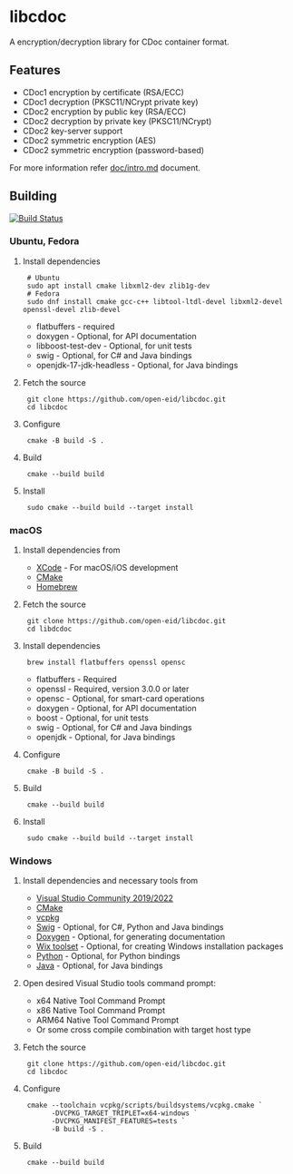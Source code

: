 # libcdoc

A encryption/decryption library for CDoc container format.

## Features

- CDoc1 encryption by certificate (RSA/ECC)
- CDoc1 decryption (PKSC11/NCrypt private key)
- CDoc2 encryption by public key (RSA/ECC)
- CDoc2 decryption by private key (PKSC11/NCrypt)
- CDoc2 key-server support
- CDoc2 symmetric encryption (AES)
- CDoc2 symmetric encryption (password-based)

For more information refer [doc/intro.md](doc/intro.md) document.

## Building
[![Build Status](https://github.com/open-eid/libcdoc/workflows/CI/badge.svg?branch=master)](https://github.com/open-eid/libcdoc/actions)

### Ubuntu, Fedora

1. Install dependencies

        # Ubuntu
        sudo apt install cmake libxml2-dev zlib1g-dev
        # Fedora
        sudo dnf install cmake gcc-c++ libtool-ltdl-devel libxml2-devel openssl-devel zlib-devel

	* flatbuffers - required
	* doxygen - Optional, for API documentation
	* libboost-test-dev - Optional, for unit tests
	* swig - Optional, for C# and Java bindings
	* openjdk-17-jdk-headless - Optional, for Java bindings

2. Fetch the source

        git clone https://github.com/open-eid/libcdoc.git
        cd libcdoc

3. Configure

        cmake -B build -S .

4. Build

        cmake --build build

5. Install

        sudo cmake --build build --target install

### macOS

1. Install dependencies from
	* [XCode](https://developer.apple.com/xcode/) - For macOS/iOS development
	* [CMake](https://cmake.org)
	* [Homebrew](https://brew.sh)

2. Fetch the source

        git clone https://github.com/open-eid/libcdoc.git
        cd libdcdoc

3. Install dependencies

        brew install flatbuffers openssl opensc

 	* flatbuffers - Required
	* openssl - Required, version 3.0.0 or later
	* opensc - Optional, for smart-card operations
	* doxygen - Optional, for API documentation
	* boost - Optional, for unit tests
	* swig - Optional, for C# and Java bindings
	* openjdk - Optional, for Java bindings

4. Configure

        cmake -B build -S .

5. Build

        cmake --build build

6. Install

        sudo cmake --build build --target install

### Windows

1. Install dependencies and necessary tools from
	* [Visual Studio Community 2019/2022](https://www.visualstudio.com/downloads/)
	* [CMake](http://www.cmake.org)
	* [vcpkg](https://vcpkg.io/)
	* [Swig](http://swig.org/download.html) - Optional, for C#, Python and Java bindings
	* [Doxygen](https://www.doxygen.nl/download.html) - Optional, for generating documentation
	* [Wix toolset](http://wixtoolset.org/releases/) - Optional, for creating Windows installation packages
	* [Python](https://www.python.org/downloads/) - Optional, for Python bindings
	* [Java](https://www.oracle.com/java/technologies/downloads/) - Optional, for Java bindings

2. Open desired Visual Studio tools command prompt:
	* x64 Native Tool Command Prompt
	* x86 Native Tool Command Prompt
	* ARM64 Native Tool Command Prompt
	* Or some cross compile combination with target host type

3. Fetch the source

        git clone https://github.com/open-eid/libcdoc.git
        cd libcdoc

4. Configure

        cmake --toolchain vcpkg/scripts/buildsystems/vcpkg.cmake `
              -DVCPKG_TARGET_TRIPLET=x64-windows `
              -DVCPKG_MANIFEST_FEATURES=tests `
              -B build -S .

    
5. Build

        cmake --build build
